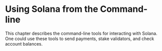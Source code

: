 # Using Solana from the Command-line

This chapter describes the command-line tools for interacting with Solana. One
could use these tools to send payments, stake validators, and check account
balances.

